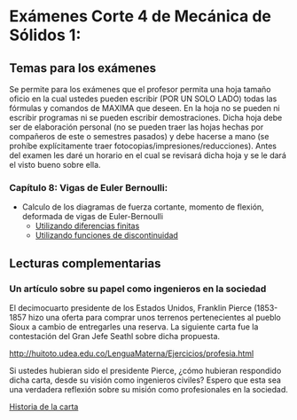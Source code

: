 # Exámenes Corte 4 de Mecánica de Sólidos 1:

## Temas para los exámenes

Se permite para los exámenes que el profesor permita una hoja tamaño oficio en la cual ustedes pueden escribir (POR UN SOLO LADO) todas las fórmulas y comandos de MAXIMA que deseen. En la hoja no se pueden ni escribir programas ni se pueden escribir demostraciones. Dicha hoja debe ser de elaboración personal (no se pueden traer las hojas hechas por compañeros de este o semestres pasados) y debe hacerse a mano (se prohíbe explícitamente traer fotocopias/impresiones/reducciones). Antes del examen les daré un horario en el cual se revisará dicha hoja y se le dará el visto bueno sobre ella.

### Capítulo 8: Vigas de Euler Bernoulli: 
* Calculo de los diagramas de fuerza cortante, momento de flexión, deformada de vigas de Euler-Bernoulli
  * [Utilizando diferencias finitas](../archivos/Examen_4_vigas/Diagramas_Cortante_Momento_Vigas.zip)
  * [Utilizando funciones de discontinuidad](../archivos/Examen_4_vigas/vigas_func_discontinuidad.zip)

## Lecturas complementarias
### Un artículo sobre su papel como ingenieros en la sociedad
El decimocuarto presidente de los Estados Unidos, Franklin Pierce (1853-1857 hizo una oferta para comprar unos terrenos pertenecientes al pueblo Sioux a cambio de entregarles una reserva. La siguiente carta fue la contestación del Gran Jefe Seathl sobre dicha propuesta.

<http://huitoto.udea.edu.co/LenguaMaterna/Ejercicios/profesia.html>

Si ustedes hubieran sido el presidente Pierce, ¿cómo hubieran respondido dicha carta, desde su visión como ingenieros civiles? Espero que esta sea una verdadera reflexión sobre su misión como profesionales en la sociedad.

[Historia de la carta](http://www.jmarcano.com/varios/seattle/index.html)
